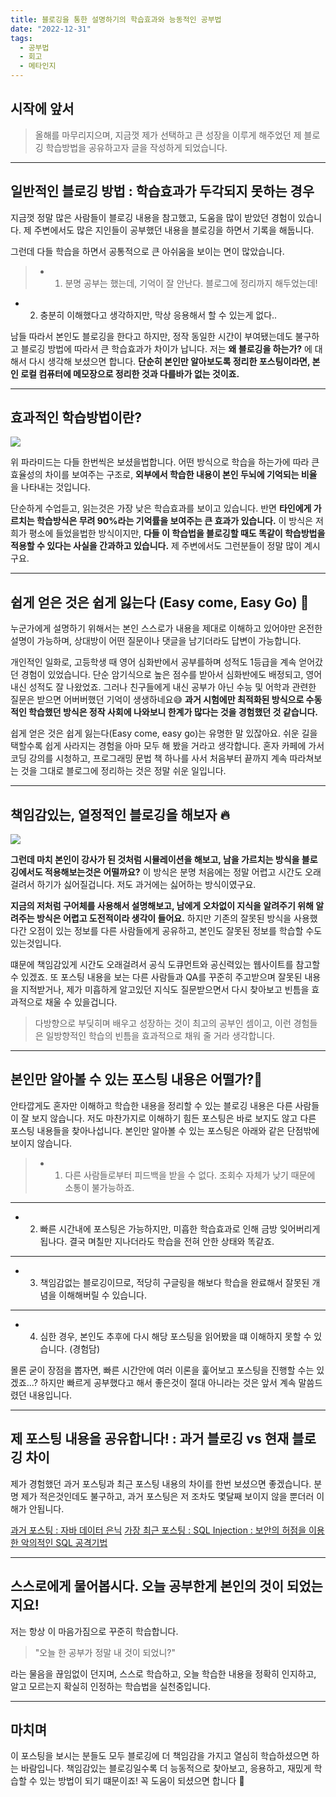 ```yaml
---
title: 블로깅을 통한 설명하기의 학습효과와 능동적인 공부법
date: "2022-12-31"
tags:
  - 공부법
  - 회고
  - 메타인지
---
```


## 시작에 앞서

> 올해를 마무리지으며, 지금껏 제가 선택하고 큰 성장을 이루게 해주었던 제 블로깅 학습방법을 공유하고자 글을 작성하게 되었습니다.

---

## 일반적인 블로깅 방법 : 학습효과가 두각되지 못하는 경우

지금껏 정말 많은 사람들이 블로깅 내용을 참고했고, 도움을 많이 받았던 경험이 있습니다. 제 주변에서도 많은 지인들이 공부했던 내용을 블로깅을 하면서 기록을 해둡니다.

그런데 다들 학습을 하면서 공통적으로 큰 아쉬움을 보이는 면이 많았습니다.

> - 1. 분명 공부는 했는데, 기억이 잘 안난다. 블로그에 정리까지 해두었는데!

- 2. 충분히 이해했다고 생각하지만, 막상 응용해서 할 수 있는게 없다..

남들 따라서 본인도 블로깅을 한다고 하지만, 정작 동일한 시간이 부여됐는데도 불구하고 블로깅 방법에 따라서 큰 학습효과가 차이가 납니다. 저는 **왜 블로깅을 하는가?** 에 대해서 다시 생각해 보셨으면 합니다. **단순히 본인만 알아보도록 정리한 포스팅이라면, 본인 로컬 컴퓨터에 메모장으로 정리한 것과 다를바가 없는 것이죠.**

---

## 효과적인 학습방법이란?

![](https://velog.velcdn.com/images/msung99/post/040e9cfb-7b04-48f1-98e4-bf0e2d0a13bf/image.png)

위 파라미드는 다들 한번씩은 보셨을법합니다. 어떤 방식으로 학습을 하는가에 따라 큰 효율성의 차이를 보여주는 구조로, **외부에서 학습한 내용이 본인 두뇌에 기억되는 비율** 을 나타내는 것입니다.

단순하게 수업듣고, 읽는것은 가장 낮은 학습효과를 보이고 있습니다. 반면 **타인에게 가르치는 학습방식은 무려 90%라는 기억률을 보여주는 큰 효과가 있습니다.** 이 방식은 저희가 평소에 들었을법한 방식이지만, **다들 이 학습법을 블로깅할 때도 똑같이 학습방법을 적용할 수 있다는 사실을 간과하고 있습니다.** 제 주변에서도 그런분들이 정말 많이 계시구요.

---

## 쉽게 얻은 것은 쉽게 잃는다 (Easy come, Easy Go) 🧐

누군가에게 설명하기 위해서는 본인 스스로가 내용을 제대로 이해하고 있어야만 온전한 설명이 가능하며, 상대방이 어떤 질문이나 댓글을 남기더라도 답변이 가능합니다.

개인적인 일화로, 고등학생 때 영어 심화반에서 공부를하며 성적도 1등급을 계속 얻어갔던 경험이 있었습니다. 단순 암기식으로 높은 점수를 받아서 심화반에도 배정되고, 영어 내신 성적도 잘 나왔었죠. 그러나 친구들에게 내신 공부가 아닌 수능 및 어학과 관련한 질문은 받으면 어버버했던 기억이 생생하네요😅 **과거 시험에만 최적화된 방식으로 수동적인 학습했던 방식은 정작 사회에 나와보니 한계가 많다는 것을 경험했던 것 같습니다.**

쉽게 얻은 것은 쉽게 잃는다(Easy come, easy go)는 유명한 말 있잖아요. 쉬운 길을 택할수록 쉽게 사라지는 경험을 아마 모두 해 봤을 거라고 생각합니다. 혼자 카페에 가서 코딩 강의를 시청하고, 프로그래밍 문법 책 하나를 사서 처음부터 끝까지 계속 따라쳐보는 것을 그대로 블로그에 정리하는 것은 정말 쉬운 일입니다.

---

## 책임감있는, 열정적인 블로깅을 해보자 🔥

![](https://velog.velcdn.com/images/msung99/post/0010a465-4cbc-4f09-9a09-3e43fa3b837c/image.png)

**그런데 마치 본인이 강사가 된 것처럼 시뮬레이션을 해보고, 남을 가르치는 방식을 블로깅에서도 적용해보는것은 어떨까요?** 이 방식은 분명 처음에는 정말 어렵고 시간도 오래걸려서 하기가 싫어질겁니다. 저도 과거에는 싫어하는 방식이였구요.

**지금의 저처럼 구어체를 사용해서 설명해보고, 남에게 오차없이 지식을 알려주기 위해 알려주는 방식은 어렵고 도전적이라 생각이 들어요.** 하지만 기존의 잘못된 방식을 사용했다간 오점이 있는 정보를 다른 사람들에게 공유하고, 본인도 잘못된 정보를 학습할 수도 있는것입니다.

떄문에 책임감있게 시간도 오래걸려서 공식 도큐먼트와 공신력있는 웹사이트를 참고할 수 있겠죠. 또 포스팅 내용을 보는 다른 사람들과 QA를 꾸준히 주고받으며 잘못된 내용을 지적받거나, 제가 미흡하게 알고있던 지식도 질문받으면서 다시 찾아보고 빈틈을 효과적으로 채울 수 있을겁니다.

> 다방향으로 부딪히며 배우고 성장하는 것이 최고의 공부인 셈이고, 이런 경험들은 일방향적인 학습의 빈틈을 효과적으로 채워 줄 거라 생각합니다.

---

## 본인만 알아볼 수 있는 포스팅 내용은 어떨가?🤨

안타깝게도 혼자만 이해하고 학습한 내용을 정리할 수 있는 블로깅 내용은 다른 사람들이 잘 보지 않습니다. 저도 마찬가지로 이해하기 힘든 포스팅은 바로 보지도 않고 다른 포스팅 내용들을 찾아나섭니다. 본인만 알아볼 수 있는 포스팅은 아래와 같은 단점밖에 보이지 않습니다.

> - 1. 다른 사람들로부터 피드백을 받을 수 없다. 조회수 자체가 낮기 때문에 소통이 불가능하죠.

---

- 2. 빠른 시간내에 포스팅은 가능하지만, 미흡한 학습효과로 인해 금방 잊어버리게 됩나다. 결국 며칠만 지나더라도 학습을 전혀 안한 상태와 똑같죠.

---

- 3. 책임감없는 블로깅이므로, 적당히 구글링을 해보다 학습을 완료해서 잘못된 개념을 이해해버릴 수 있습니다.

---

- 4. 심한 경우, 본인도 추후에 다시 해당 포스팅을 읽어봤을 떄 이해하지 못할 수 있습니다. (경험담)

몰론 굳이 장점을 뽑자면, 빠른 시간안에 여러 이론을 훑어보고 포스팅을 진행할 수는 있겠죠...? 하지만 빠르게 공부했다고 해서 좋은것이 절대 아니라는 것은 앞서 계속 말씀드렸던 내용입니다.

---

## 제 포스팅 내용을 공유합니다! : 과거 블로깅 vs 현재 블로깅 차이

제가 경험했던 과거 포스팅과 최근 포스팅 내용의 차이를 한번 보셨으면 좋겠습니다.
분명 제가 적은것인데도 불구하고, 과거 포스팅은 저 조차도 몇달째 보이지 않을 뿐더러 이해가 안됩니다.

[과거 포스팅 : 자바 데이터 은닉](https://velog.io/@msung99/%EB%8D%B0%EC%9D%B4%ED%84%B0-%EC%9D%80%EB%8B%89)
[가장 최근 포스팅 : SQL Injection : 보안의 허점을 이용한 악의적인 SQL 공격기법](https://velog.io/@msung99/SQL-Injection-%EB%B3%B4%EC%95%88%EC%9D%98-%ED%97%88%EC%A0%90%EC%9D%84-%EC%9D%B4%EC%9A%A9%ED%95%9C-%EC%95%85%EC%9D%98%EC%A0%81%EC%9D%B8-SQL-%EA%B3%B5%EA%B2%A9%EA%B8%B0%EB%B2%95)

---

## 스스로에게 물어봅시다. 오늘 공부한게 본인의 것이 되었는지요!

저는 항상 이 마음가짐으로 꾸준히 학습합니다.

> "오늘 한 공부가 정말 내 것이 되었니?"

라는 물음을 끊임없이 던지며, 스스로 학습하고, 오늘 학습한 내용을 정확히 인지하고, 알고 모르는지 확실히 인정하는 학습법을 실천중입니다.

---

## 마치며

이 포스팅을 보시는 분들도 모두 블로깅에 더 책임감을 가지고 열심히 학습하셨으면 하는 바람입니다. 책임감있는 블로깅일수록 더 능동적으로 찾아보고, 응용하고, 재밌게 학습할 수 있는 방법이 되기 떄문이죠! 꼭 도움이 되셨으면 합니다 🙂

